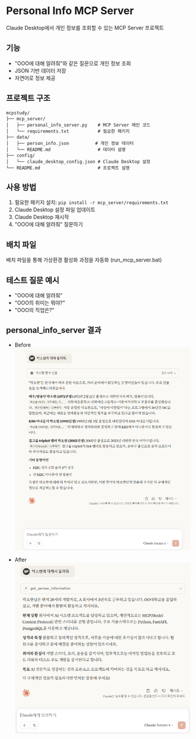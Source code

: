 # Personal Info MCP Server

Claude Desktop에서 개인 정보를 조회할 수 있는 MCP Server 프로젝트

## 기능
- "OOO에 대해 알려줘"와 같은 질문으로 개인 정보 조회
- JSON 기반 데이터 저장
- 자연어로 정보 제공

## 프로젝트 구조
```
mcpstudy/
├── mcp_server/
│   ├── personal_info_server.py    # MCP Server 메인 코드
│   └── requirements.txt           # 필요한 패키지
├── data/
│   ├── person_info.json          # 개인 정보 데이터
│   └── README.md                  # 데이터 설명
├── config/
│   └── claude_desktop_config.json # Claude Desktop 설정
└── README.md                      # 프로젝트 설명
```

## 사용 방법
1. 필요한 패키지 설치: `pip install -r mcp_server/requirements.txt`
2. Claude Desktop 설정 파일 업데이트
3. Claude Desktop 재시작
4. "OOO에 대해 알려줘" 질문하기

## 배치 파일
배치 파일을 통해 가상환경 활성화 과정을 자동화 (run_mcp_server.bat)

## 테스트 질문 예시
- "OOO에 대해 알려줘"
- "OOO의 취미는 뭐야?"
- "OOO의 직업은?"

## personal_info_server 결과
- Before
![MCP 연결 전](images/personal_info_server_before.png)

- After
![MCP 연결 후](images/personal_info_server_after.png)